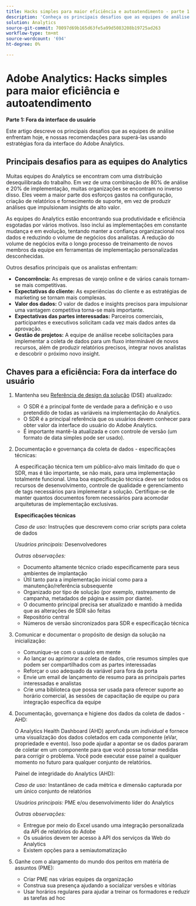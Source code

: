 ```yaml
---
title: Hacks simples para maior eficiência e autoatendimento - parte 1
description: 'Conheça os principais desafios que as equipes de análise enfrentam hoje e nossas recomendações para superá-las usando estratégias fora da interface do usuário do Adobe Analytics. '
solution: Analytics
source-git-commit: 70097d69b165d63fe5a99d5083208b19725ad263
workflow-type: tm+mt
source-wordcount: '694'
ht-degree: 0%

---
```


# Adobe Analytics: Hacks simples para maior eficiência e autoatendimento

**Parte 1: Fora da interface do usuário**

Este artigo descreve os principais desafios que as equipes de análise enfrentam hoje, e nossas recomendações para superá-las usando estratégias fora da interface do Adobe Analytics.

## Principais desafios para as equipes do Analytics

Muitas equipes do Analytics se encontram com uma distribuição desequilibrada do trabalho. Em vez de uma combinação de 80% de análise e 20% de implementação, muitas organizações se encontram no inverso disso. Eles veem a maior parte dos esforços gastos na configuração, criação de relatórios e fornecimento de suporte, em vez de produzir análises que impulsionam insights de alto valor.

As equipes do Analytics estão encontrando sua produtividade e eficiência esgotadas por vários motivos. Isso inclui as implementações em constante mudança e em evolução, tentando manter a confiança organizacional nos dados e reduzindo o volume de negócios dos analistas. A redução do volume de negócios evita o longo processo de treinamento de novos membros da equipe em ferramentas de implementação personalizadas desconhecidas.

Outros desafios principais que os analistas enfrentam:

* **Concorrência:** As empresas de varejo online e de vários canais tornam-se mais competitivas.
* **Expectativas do cliente:** As experiências do cliente e as estratégias de marketing se tornam mais complexas.
* **Valor dos dados:** O valor de dados e insights precisos para impulsionar uma vantagem competitiva torna-se mais importante.
* **Expectativas das partes interessadas:** Parceiros comerciais, participantes e executivos solicitam cada vez mais dados antes da aprovação.
* **Gestão de projetos:** A equipe de análise recebe solicitações para implementar a coleta de dados para um fluxo interminável de novos recursos, além de produzir relatórios precisos, integrar novos analistas e descobrir o próximo novo insight.

## Chaves para a eficiência: Fora da interface do usuário

1. Mantenha seu [Referência de design da solução](/help/implementation/implementation-basics/creating-and-maintaining-an-sdr.md) (DSE) atualizado:

   * O SDR é a principal fonte de verdade para a definição e o uso pretendido de todas as variáveis na implementação do Analytics.
   * O SDR é a principal referência que os usuários devem conhecer para obter valor da interface do usuário do Adobe Analytics.
   * É importante mantê-la atualizada e com controle de versão (um formato de data simples pode ser usado).

1. Documentação e governança da coleta de dados - especificações técnicas:

   A especificação técnica tem um público-alvo mais limitado do que o SDR, mas é tão importante, se não mais, para uma implementação totalmente funcional. Uma boa especificação técnica deve ser todos os recursos de desenvolvimento, controle de qualidade e gerenciamento de tags necessários para implementar a solução. Certifique-se de manter quantos documentos forem necessários para acomodar arquiteturas de implementação exclusivas.

   **Especificações técnicas**

   _Caso de uso:_ Instruções que descrevem como criar scripts para coleta de dados

   _Usuários principais:_ Desenvolvedores

   _Outras observações:_

   * Documento altamente técnico criado especificamente para seus ambientes de implantação
   * Útil tanto para a implementação inicial como para a manutenção/referência subsequente
   * Organizado por tipo de solução (por exemplo, rastreamento de campanha, metadados de página e assim por diante).
   * O documento principal precisa ser atualizado e mantido à medida que as alterações de SDR são feitas
   * Repositório central
   * Números de versão sincronizados para SDR e especificação técnica

1. Comunicar e documentar o propósito de design da solução na inicialização:

   * Comunique-se com o usuário em mente
   * Ao lançar ou aprimorar a coleta de dados, crie resumos simples que podem ser compartilhados com as partes interessadas
   * Reforçar o uso adequado da variável para fora da porta
   * Envie um email de lançamento de resumo para as principais partes interessadas e analistas
   * Crie uma biblioteca que possa ser usada para oferecer suporte ao horário comercial, às sessões de capacitação de equipe ou para integração específica da equipe

1. Documentação, governança e higiene dos dados da coleta de dados - AHD:

   O Analytics Health Dashboard (AHD) aprofunda um _individual_ e fornece uma visualização dos dados coletados em cada componente (eVar, propriedade e evento). Isso pode ajudar a apontar se os dados pararam de coletar em um componente para que você possa tomar medidas para corrigir o problema. Você pode executar esse painel a qualquer momento no futuro para qualquer conjunto de relatórios.

   Painel de integridade do Analytics (AHD):

   _Caso de uso:_ Instantâneo de cada métrica e dimensão capturada por um único conjunto de relatórios

   _Usuários principais:_ PME e/ou desenvolvimento líder do Analytics

   _Outras observações:_
   * Entregue por meio do Excel usando uma integração personalizada da API de relatórios do Adobe
   * Os usuários devem ter acesso à API dos serviços da Web do Analytics
   * Existem opções para a semiautomatização

1. Ganhe com o alargamento do mundo dos peritos em matéria de assuntos (PME):

   * Criar PME nas várias equipes da organização
   * Construa sua presença ajudando a socializar versões e vitórias
   * Usar horários regulares para ajudar a treinar os formadores e reduzir as tarefas ad hoc
